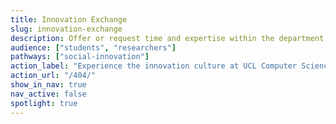 ```yaml
---
title: Innovation Exchange
slug: innovation-exchange
description: Offer or request time and expertise within the department to support innovation activities through a time-barter system that values shared contribution.
audience: ["students", "researchers"]
pathways: ["social-innovation"]
action_label: "Experience the innovation culture at UCL Computer Science"
action_url: "/404/"
show_in_nav: true
nav_active: false
spotlight: true
---
```

